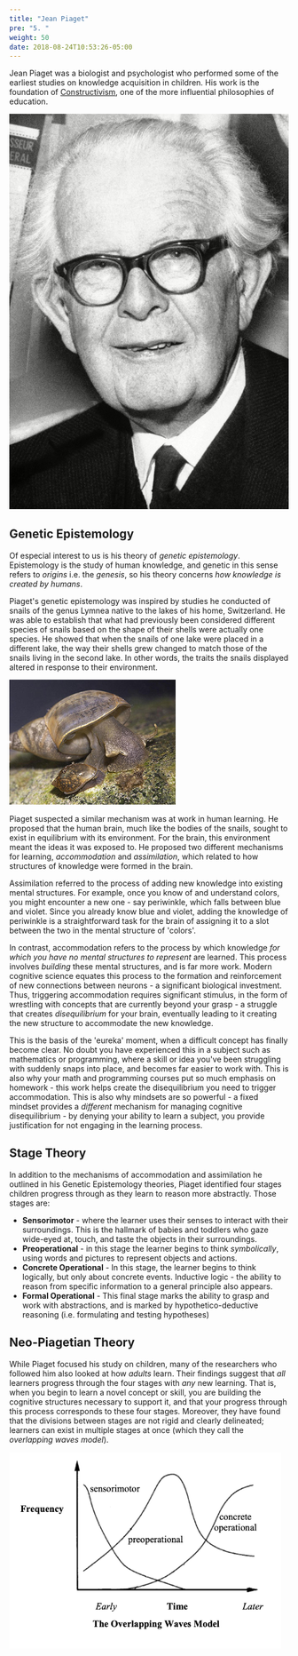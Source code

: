 ```yaml
---
title: "Jean Piaget"
pre: "5. "
weight: 50
date: 2018-08-24T10:53:26-05:00
---
```


Jean Piaget was a biologist and psychologist who performed some of the earliest studies on knowledge acquisition in children.  His work is the foundation of [Constructivism](https://en.wikipedia.org/wiki/Constructivism_(philosophy_of_education)), one of the more influential philosophies of education.

![Jean Piaget](/images/a.5.1.jpg)

## Genetic Epistemology
Of especial interest to us is his theory of _genetic epistemology_.  Epistemology is the study of human knowledge, and genetic in this sense refers to _origins_ i.e. the _genesis_, so his theory concerns _how knowledge is created by humans_.

Piaget's genetic epistemology was inspired by studies he conducted of snails of the genus Lymnea native to the lakes of his home, Switzerland.  He was able to establish that what had previously been considered different species of snails based on the shape of their shells were actually one species.  He showed that when the snails of one lake were placed in a different lake, the way their shells grew changed to match those of the snails living in the second lake.  In other words, the traits the snails displayed altered in response to their environment.

![Examples of Lymnea](/images/a.5.2.jpg)

Piaget suspected a similar mechanism was at work in human learning.  He proposed that the human brain, much like the bodies of the snails, sought to exist in equilibrium with its environment.  For the brain, this environment meant the ideas it was exposed to.  He proposed two different mechanisms for learning, _accommodation_ and _assimilation_, which related to how structures of knowledge were formed in the brain.  

Assimilation referred to the process of adding new knowledge into existing mental structures.  For example, once you know of and understand colors, you might encounter a new one - say periwinkle, which falls between blue and violet.  Since you already know blue and violet, adding the knowledge of periwinkle is a straightforward task for the brain of assigning it to a slot between the two in the mental structure of 'colors'.  

In contrast, accommodation refers to the process by which knowledge _for which you have no mental structures to represent_ are learned. This process involves _building_ these mental structures, and is far more work.  Modern cognitive science equates this process to the formation and reinforcement of new connections between neurons - a significant biological investment. Thus, triggering accommodation requires significant stimulus, in the form of wrestling with concepts that are currently beyond your grasp - a struggle that creates _disequilibrium_ for your brain, eventually leading to it creating the new structure to accommodate the new knowledge.

This is the basis of the 'eureka' moment, when a difficult concept has finally become clear.  No doubt you have experienced this in a subject such as mathematics or programming, where a skill or idea you've been struggling with suddenly snaps into place, and becomes far easier to work with.  This is also why your math and programming courses put so much emphasis on homework - this work helps create the disequilibrium you need to trigger accommodation.  This is also why mindsets are so powerful - a fixed mindset provides a _different_ mechanism for managing cognitive disequilibrium - by denying your ability to learn a subject, you provide justification for not engaging in the learning process.

## Stage Theory
In addition to the mechanisms of accommodation and assimilation he outlined in his Genetic Epistemology theories, Piaget identified four stages children progress through as they learn to reason more abstractly.  Those stages are:

* **Sensorimotor** - where the learner uses their senses to interact with their surroundings.  This is the hallmark of babies and toddlers who gaze wide-eyed at, touch, and taste the objects in their surroundings.
* **Preoperational** - in this stage the learner begins to think _symbolically_, using words and pictures to represent objects and actions.
* **Concrete Operational** - In this stage, the learner begins to think logically, but only about concrete events.  Inductive logic - the ability to reason from specific information to a general principle also appears.
* **Formal Operational** - This final stage marks the ability to grasp and work with abstractions, and is marked by hypothetico-deductive reasoning (i.e. formulating and testing hypotheses)

## Neo-Piagetian Theory
While Piaget focused his study on children, many of the researchers who followed him also looked at how _adults_ learn.  Their findings suggest that _all_ learners progress through the four stages with _any_ new learning.  That is, when you begin to learn a novel concept or skill, you are building the cognitive structures necessary to support it, and that your progress through this process corresponds to these four stages.  Moreover, they have found that the divisions between stages are not rigid and clearly delineated; learners can exist in multiple stages at once (which they call the _overlapping waves model_).

![The Overlapping Waves Model](/images/a.5.3.png)
